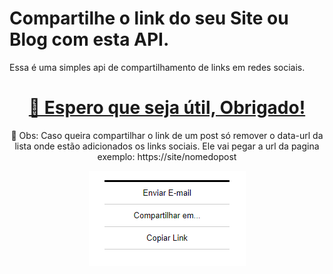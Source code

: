 # Compartilhe o link do seu Site ou Blog com esta API.
Essa é uma simples api de compartilhamento de links em redes sociais.

<h1 align="center">
    <a href="https://baggiosan.tech">🚀 Espero que seja útil, Obrigado!</a>
</h1>
<p align="center">🚀 Obs: Caso queira compartilhar o link de um post só remover o data-url da lista onde estão adicionados os links sociais. Ele vai pegar a url da pagina exemplo: https://site/nomedopost</p>

<p align="center"><img src="https://raw.githubusercontent.com/EdilsonBaggio/api-compartilhar-social-network/main/exemplo.png"></p>

